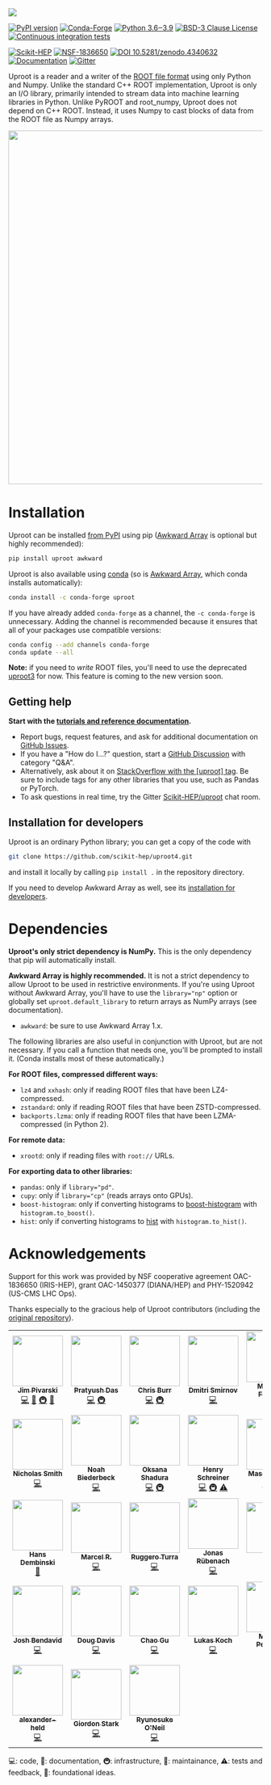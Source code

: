 <img src="https://raw.githubusercontent.com/scikit-hep/uproot4/main/docs-img/logo/logo-300px.png">

[![PyPI version](https://badge.fury.io/py/uproot.svg)](https://pypi.org/project/uproot)
[![Conda-Forge](https://img.shields.io/conda/vn/conda-forge/uproot)](https://github.com/conda-forge/uproot-feedstock)
[![Python 3.6‒3.9](https://img.shields.io/badge/python-3.6%E2%80%923.9-blue)](https://www.python.org)
[![BSD-3 Clause License](https://img.shields.io/badge/license-BSD%203--Clause-blue.svg)](https://opensource.org/licenses/BSD-3-Clause)
[![Continuous integration tests](https://img.shields.io/github/workflow/status/scikit-hep/uproot4/Test%20build/main?label=tests)](https://github.com/scikit-hep/uproot4/actions)

[![Scikit-HEP](https://scikit-hep.org/assets/images/Scikit--HEP-Project-blue.svg)](https://scikit-hep.org/)
[![NSF-1836650](https://img.shields.io/badge/NSF-1836650-blue.svg)](https://nsf.gov/awardsearch/showAward?AWD_ID=1836650)
[![DOI 10.5281/zenodo.4340632](https://zenodo.org/badge/DOI/10.5281/zenodo.4340632.svg)](https://doi.org/10.5281/zenodo.4340632)
[![Documentation](https://img.shields.io/badge/docs-online-success)](https://uproot.readthedocs.io/)
[![Gitter](https://img.shields.io/badge/chat-online-success)](https://gitter.im/Scikit-HEP/uproot)

Uproot is a reader and a writer of the [ROOT file format](https://root.cern/) using only Python and Numpy. Unlike the standard C++ ROOT implementation, Uproot is only an I/O library, primarily intended to stream data into machine learning libraries in Python. Unlike PyROOT and root_numpy, Uproot does not depend on C++ ROOT. Instead, it uses Numpy to cast blocks of data from the ROOT file as Numpy arrays.

<p align="center"><img src="https://raw.githubusercontent.com/scikit-hep/uproot4/main/docs-img/diagrams/abstraction-layers.png" width="700px"></p>

# Installation

Uproot can be installed [from PyPI](https://pypi.org/project/uproot) using pip ([Awkward Array](https://pypi.org/project/awkward) is optional but highly recommended):

```bash
pip install uproot awkward
```

Uproot is also available using [conda](https://anaconda.org/conda-forge/uproot) (so is [Awkward Array](https://anaconda.org/conda-forge/awkward), which conda installs automatically):

```bash
conda install -c conda-forge uproot
```

If you have already added `conda-forge` as a channel, the `-c conda-forge` is unnecessary. Adding the channel is recommended because it ensures that all of your packages use compatible versions:

```bash
conda config --add channels conda-forge
conda update --all
```

**Note:** if you need to _write_ ROOT files, you'll need to use the deprecated [uproot3](https://github.com/scikit-hep/uproot) for now. This feature is coming to the new version soon.

## Getting help

**Start with the [tutorials and reference documentation](https://uproot.readthedocs.io/).**

   * Report bugs, request features, and ask for additional documentation on [GitHub Issues](https://github.com/scikit-hep/uproot4/issues).
   * If you have a "How do I...?" question, start a [GitHub Discussion](https://github.com/scikit-hep/uproot4/discussions) with category "Q&A".
   * Alternatively, ask about it on [StackOverflow with the [uproot] tag](https://stackoverflow.com/questions/tagged/uproot). Be sure to include tags for any other libraries that you use, such as Pandas or PyTorch.
   * To ask questions in real time, try the Gitter [Scikit-HEP/uproot](https://gitter.im/Scikit-HEP/uproot) chat room.

## Installation for developers

Uproot is an ordinary Python library; you can get a copy of the code with

```bash
git clone https://github.com/scikit-hep/uproot4.git
```

and install it locally by calling `pip install .` in the repository directory.

If you need to develop Awkward Array as well, see its [installation for developers](https://github.com/scikit-hep/awkward-1.0#installation-for-developers).

# Dependencies

**Uproot's only strict dependency is NumPy.** This is the only dependency that pip will automatically install.

**Awkward Array is highly recommended.** It is not a strict dependency to allow Uproot to be used in restrictive environments. If you're using Uproot without Awkward Array, you'll have to use the `library="np"` option or globally set `uproot.default_library` to return arrays as NumPy arrays (see documentation).

   * `awkward`: be sure to use Awkward Array 1.x.

The following libraries are also useful in conjunction with Uproot, but are not necessary. If you call a function that needs one, you'll be prompted to install it. (Conda installs most of these automatically.)

**For ROOT files, compressed different ways:**

   * `lz4` and `xxhash`: only if reading ROOT files that have been LZ4-compressed.
   * `zstandard`: only if reading ROOT files that have been ZSTD-compressed.
   * `backports.lzma`: only if reading ROOT files that have been LZMA-compressed (in Python 2).

**For remote data:**

   * `xrootd`: only if reading files with `root://` URLs.

**For exporting data to other libraries:**

   * `pandas`: only if `library="pd"`.
   * `cupy`: only if `library="cp"` (reads arrays onto GPUs).
   * `boost-histogram`: only if converting histograms to [boost-histogram](https://github.com/scikit-hep/boost-histogram) with `histogram.to_boost()`.
   * `hist`: only if converting histograms to [hist](https://github.com/scikit-hep/hist) with `histogram.to_hist()`.

# Acknowledgements

Support for this work was provided by NSF cooperative agreement OAC-1836650 (IRIS-HEP), grant OAC-1450377 (DIANA/HEP) and PHY-1520942 (US-CMS LHC Ops).

Thanks especially to the gracious help of Uproot contributors (including the [original repository](https://github.com/scikit-hep/uproot)).

<!-- ALL-CONTRIBUTORS-LIST:START - Do not remove or modify this section -->
<!-- prettier-ignore-start -->
<!-- markdownlint-disable -->
<table>
  <tr>
    <td align="center"><a href="https://github.com/jpivarski"><img src="https://avatars0.githubusercontent.com/u/1852447?v=4?s=100" width="100px;" alt=""/><br /><sub><b>Jim Pivarski</b></sub></a><br /><a href="https://github.com/scikit-hep/uproot4/commits?author=jpivarski" title="Code">💻</a> <a href="https://github.com/scikit-hep/uproot4/commits?author=jpivarski" title="Documentation">📖</a> <a href="#infra-jpivarski" title="Infrastructure (Hosting, Build-Tools, etc)">🚇</a> <a href="#maintenance-jpivarski" title="Maintenance">🚧</a></td>
    <td align="center"><a href="https://github.com/reikdas"><img src="https://avatars0.githubusercontent.com/u/11775615?v=4?s=100" width="100px;" alt=""/><br /><sub><b>Pratyush Das</b></sub></a><br /><a href="https://github.com/scikit-hep/uproot4/commits?author=reikdas" title="Code">💻</a> <a href="#infra-reikdas" title="Infrastructure (Hosting, Build-Tools, etc)">🚇</a></td>
    <td align="center"><a href="https://github.com/chrisburr"><img src="https://avatars3.githubusercontent.com/u/5220533?v=4?s=100" width="100px;" alt=""/><br /><sub><b>Chris Burr</b></sub></a><br /><a href="https://github.com/scikit-hep/uproot4/commits?author=chrisburr" title="Code">💻</a> <a href="#infra-chrisburr" title="Infrastructure (Hosting, Build-Tools, etc)">🚇</a></td>
    <td align="center"><a href="https://github.com/plexoos"><img src="https://avatars0.githubusercontent.com/u/5005079?v=4?s=100" width="100px;" alt=""/><br /><sub><b>Dmitri Smirnov</b></sub></a><br /><a href="https://github.com/scikit-hep/uproot4/commits?author=plexoos" title="Code">💻</a></td>
    <td align="center"><a href="http://www.matthewfeickert.com/"><img src="https://avatars3.githubusercontent.com/u/5142394?v=4?s=100" width="100px;" alt=""/><br /><sub><b>Matthew Feickert</b></sub></a><br /><a href="#infra-matthewfeickert" title="Infrastructure (Hosting, Build-Tools, etc)">🚇</a></td>
    <td align="center"><a href="http://www.tamasgal.com"><img src="https://avatars1.githubusercontent.com/u/1730350?v=4?s=100" width="100px;" alt=""/><br /><sub><b>Tamas Gal</b></sub></a><br /><a href="https://github.com/scikit-hep/uproot4/commits?author=tamasgal" title="Code">💻</a></td>
    <td align="center"><a href="https://github.com/kreczko"><img src="https://avatars3.githubusercontent.com/u/1213276?v=4?s=100" width="100px;" alt=""/><br /><sub><b>Luke Kreczko</b></sub></a><br /><a href="https://github.com/scikit-hep/uproot4/commits?author=kreczko" title="Code">💻</a> <a href="https://github.com/scikit-hep/uproot4/commits?author=kreczko" title="Tests">⚠️</a></td>
  </tr>
  <tr>
    <td align="center"><a href="https://github.com/nsmith-"><img src="https://avatars2.githubusercontent.com/u/6587412?v=4?s=100" width="100px;" alt=""/><br /><sub><b>Nicholas Smith</b></sub></a><br /><a href="https://github.com/scikit-hep/uproot4/commits?author=nsmith-" title="Code">💻</a></td>
    <td align="center"><a href="https://github.com/nbiederbeck"><img src="https://avatars1.githubusercontent.com/u/15156697?v=4?s=100" width="100px;" alt=""/><br /><sub><b>Noah Biederbeck</b></sub></a><br /><a href="https://github.com/scikit-hep/uproot4/commits?author=nbiederbeck" title="Code">💻</a></td>
    <td align="center"><a href="https://github.com/oshadura"><img src="https://avatars2.githubusercontent.com/u/7012420?v=4?s=100" width="100px;" alt=""/><br /><sub><b>Oksana Shadura</b></sub></a><br /><a href="https://github.com/scikit-hep/uproot4/commits?author=oshadura" title="Code">💻</a> <a href="#infra-oshadura" title="Infrastructure (Hosting, Build-Tools, etc)">🚇</a></td>
    <td align="center"><a href="http://iscinumpy.gitlab.io"><img src="https://avatars1.githubusercontent.com/u/4616906?v=4?s=100" width="100px;" alt=""/><br /><sub><b>Henry Schreiner</b></sub></a><br /><a href="https://github.com/scikit-hep/uproot4/commits?author=henryiii" title="Code">💻</a> <a href="#infra-henryiii" title="Infrastructure (Hosting, Build-Tools, etc)">🚇</a> <a href="https://github.com/scikit-hep/uproot4/commits?author=henryiii" title="Tests">⚠️</a></td>
    <td align="center"><a href="https://github.com/masonproffitt"><img src="https://avatars3.githubusercontent.com/u/32773304?v=4?s=100" width="100px;" alt=""/><br /><sub><b>Mason Proffitt</b></sub></a><br /><a href="https://github.com/scikit-hep/uproot4/commits?author=masonproffitt" title="Code">💻</a> <a href="https://github.com/scikit-hep/uproot4/commits?author=masonproffitt" title="Tests">⚠️</a></td>
    <td align="center"><a href="https://www.linkedin.com/in/jonas-rembser/"><img src="https://avatars2.githubusercontent.com/u/6578603?v=4?s=100" width="100px;" alt=""/><br /><sub><b>Jonas Rembser</b></sub></a><br /><a href="https://github.com/scikit-hep/uproot4/commits?author=guitargeek" title="Code">💻</a></td>
    <td align="center"><a href="https://github.com/benkrikler"><img src="https://avatars0.githubusercontent.com/u/4083697?v=4?s=100" width="100px;" alt=""/><br /><sub><b>benkrikler</b></sub></a><br /><a href="https://github.com/scikit-hep/uproot4/commits?author=benkrikler" title="Code">💻</a></td>
  </tr>
  <tr>
    <td align="center"><a href="https://github.com/HDembinski"><img src="https://avatars0.githubusercontent.com/u/2631586?v=4?s=100" width="100px;" alt=""/><br /><sub><b>Hans Dembinski</b></sub></a><br /><a href="https://github.com/scikit-hep/uproot4/commits?author=HDembinski" title="Documentation">📖</a></td>
    <td align="center"><a href="http://marcelrieger.com"><img src="https://avatars0.githubusercontent.com/u/1908734?v=4?s=100" width="100px;" alt=""/><br /><sub><b>Marcel R.</b></sub></a><br /><a href="https://github.com/scikit-hep/uproot4/commits?author=riga" title="Code">💻</a></td>
    <td align="center"><a href="http://turra.web.cern.ch/turra/"><img src="https://avatars3.githubusercontent.com/u/143389?v=4?s=100" width="100px;" alt=""/><br /><sub><b>Ruggero Turra</b></sub></a><br /><a href="https://github.com/scikit-hep/uproot4/commits?author=wiso" title="Code">💻</a></td>
    <td align="center"><a href="https://github.com/jrueb"><img src="https://avatars2.githubusercontent.com/u/30041073?v=4?s=100" width="100px;" alt=""/><br /><sub><b>Jonas Rübenach</b></sub></a><br /><a href="https://github.com/scikit-hep/uproot4/commits?author=jrueb" title="Code">💻</a></td>
    <td align="center"><a href="https://github.com/bfis"><img src="https://avatars0.githubusercontent.com/u/15651150?v=4?s=100" width="100px;" alt=""/><br /><sub><b>bfis</b></sub></a><br /><a href="https://github.com/scikit-hep/uproot4/commits?author=bfis" title="Code">💻</a></td>
    <td align="center"><a href="https://github.com/raymondEhlers"><img src="https://avatars0.githubusercontent.com/u/1571927?v=4?s=100" width="100px;" alt=""/><br /><sub><b>Raymond Ehlers</b></sub></a><br /><a href="https://github.com/scikit-hep/uproot4/commits?author=raymondEhlers" title="Code">💻</a></td>
    <td align="center"><a href="http://andrzejnovak.github.io/"><img src="https://avatars1.githubusercontent.com/u/13226500?v=4?s=100" width="100px;" alt=""/><br /><sub><b>Andrzej Novak</b></sub></a><br /><a href="https://github.com/scikit-hep/uproot4/commits?author=andrzejnovak" title="Code">💻</a></td>
  </tr>
  <tr>
    <td align="center"><a href="https://github.com/bendavid"><img src="https://avatars2.githubusercontent.com/u/4920798?v=4?s=100" width="100px;" alt=""/><br /><sub><b>Josh Bendavid</b></sub></a><br /><a href="https://github.com/scikit-hep/uproot4/commits?author=bendavid" title="Code">💻</a></td>
    <td align="center"><a href="https://ddavis.io/"><img src="https://avatars2.githubusercontent.com/u/3202090?v=4?s=100" width="100px;" alt=""/><br /><sub><b>Doug Davis</b></sub></a><br /><a href="https://github.com/scikit-hep/uproot4/commits?author=douglasdavis" title="Code">💻</a></td>
    <td align="center"><a href="https://github.com/asymmetry"><img src="https://avatars3.githubusercontent.com/u/679529?v=4?s=100" width="100px;" alt=""/><br /><sub><b>Chao Gu</b></sub></a><br /><a href="https://github.com/scikit-hep/uproot4/commits?author=asymmetry" title="Code">💻</a></td>
    <td align="center"><a href="https://github.com/ast0815"><img src="https://avatars2.githubusercontent.com/u/5884065?v=4?s=100" width="100px;" alt=""/><br /><sub><b>Lukas Koch</b></sub></a><br /><a href="https://github.com/scikit-hep/uproot4/commits?author=ast0815" title="Code">💻</a></td>
    <td align="center"><a href="http://irfu.cea.fr/dap/"><img src="https://avatars1.githubusercontent.com/u/17836610?v=4?s=100" width="100px;" alt=""/><br /><sub><b>Michele Peresano</b></sub></a><br /><a href="https://github.com/scikit-hep/uproot4/commits?author=HealthyPear" title="Code">💻</a></td>
    <td align="center"><a href="https://github.com/EdoPro98"><img src="https://avatars1.githubusercontent.com/u/57357892?v=4?s=100" width="100px;" alt=""/><br /><sub><b>Edoardo</b></sub></a><br /><a href="https://github.com/scikit-hep/uproot4/commits?author=EdoPro98" title="Code">💻</a></td>
    <td align="center"><a href="https://github.com/JMSchoeffmann"><img src="https://avatars1.githubusercontent.com/u/26558330?v=4?s=100" width="100px;" alt=""/><br /><sub><b>JMSchoeffmann</b></sub></a><br /><a href="https://github.com/scikit-hep/uproot4/commits?author=JMSchoeffmann" title="Code">💻</a></td>
  </tr>
  <tr>
    <td align="center"><a href="https://github.com/alexander-held"><img src="https://avatars1.githubusercontent.com/u/45009355?v=4?s=100" width="100px;" alt=""/><br /><sub><b>alexander-held</b></sub></a><br /><a href="https://github.com/scikit-hep/uproot4/commits?author=alexander-held" title="Code">💻</a></td>
    <td align="center"><a href="https://giordonstark.com/"><img src="https://avatars0.githubusercontent.com/u/761483?v=4?s=100" width="100px;" alt=""/><br /><sub><b>Giordon Stark</b></sub></a><br /><a href="https://github.com/scikit-hep/uproot4/commits?author=kratsg" title="Code">💻</a></td>
    <td align="center"><a href="https://roneil.xyz"><img src="https://avatars.githubusercontent.com/u/56410978?v=4?s=100" width="100px;" alt=""/><br /><sub><b>Ryunosuke O'Neil</b></sub></a><br /><a href="https://github.com/scikit-hep/uproot4/commits?author=ryuwd" title="Code">💻</a></td>
  </tr>
</table>

<!-- markdownlint-restore -->
<!-- prettier-ignore-end -->

<!-- ALL-CONTRIBUTORS-LIST:END -->

💻: code, 📖: documentation, 🚇: infrastructure, 🚧: maintainance, ⚠: tests and feedback, 🤔: foundational ideas.
